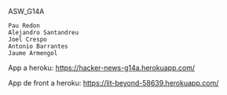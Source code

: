
ASW_G14A
```
Pau Redon
Alejandro Santandreu
Joel Crespo
Antonio Barrantes
Jaume Armengol
```

App a heroku: https://hacker-news-g14a.herokuapp.com/

App de front a heroku: https://lit-beyond-58639.herokuapp.com/
